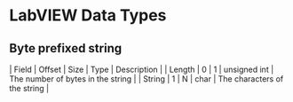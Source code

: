 # LabVIEW Data Types

## Byte prefixed string

| Field  | Offset | Size | Type         | Description                       |
| Length | 0      | 1    | unsigned int | The number of bytes in the string |
| String | 1      | N    | char         | The characters of the string      |

